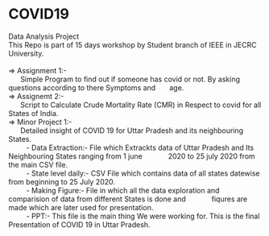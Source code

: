# COVID19
Data Analysis Project<br>
This Repo is part of 15 days workshop by Student branch of IEEE in JECRC University.
<br><br>
=> Assignment 1:-<br>
&nbsp;&nbsp;&nbsp;&nbsp;&nbsp;&nbsp;Simple Program to find out if someone has covid or not. By asking questions according to there Symptoms and &nbsp;&nbsp;&nbsp;&nbsp;&nbsp;&nbsp;age.
<br>
=> Assignemt 2:-<br>
&nbsp;&nbsp;&nbsp;&nbsp;&nbsp;&nbsp;Script to Calculate Crude Mortality Rate (CMR) in Respect to covid for all States of India.<br>
=> Minor Project 1:-<br>
&nbsp;&nbsp;&nbsp;&nbsp;&nbsp;&nbsp;Detailed insight of COVID 19 for Uttar Pradesh and its neighbouring States.<br>
&nbsp;&nbsp;&nbsp;&nbsp;&nbsp;&nbsp;&nbsp;&nbsp;&nbsp;- Data Extraction:- File which Extrackts data of Uttar Pradesh and Its Neighbouring States ranging from 1 june &nbsp;&nbsp;&nbsp;&nbsp;&nbsp;&nbsp;&nbsp;&nbsp;&nbsp;&nbsp;&nbsp;&nbsp;2020 to 25 july 2020 from the main CSV file.<br>
&nbsp;&nbsp;&nbsp;&nbsp;&nbsp;&nbsp;&nbsp;&nbsp;&nbsp;- State level daily:- CSV File which contains data of all states datewise from beginning to 25 July 2020. <br>
&nbsp;&nbsp;&nbsp;&nbsp;&nbsp;&nbsp;&nbsp;&nbsp;&nbsp;- Making Figure:- File in which all the data exploration and comparision of data from different States is done and &nbsp;&nbsp;&nbsp;&nbsp;&nbsp;&nbsp;&nbsp;&nbsp;&nbsp;&nbsp;&nbsp;&nbsp;fiqures are made which are later used for presentation.<br>
&nbsp;&nbsp;&nbsp;&nbsp;&nbsp;&nbsp;&nbsp;&nbsp;&nbsp;- PPT:- This file is the main thing We were working for. This is the final Presentation of COVID 19 in Uttar Pradesh.<br>
